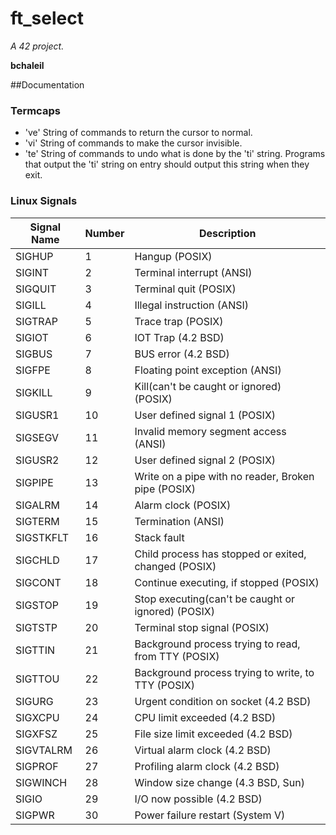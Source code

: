 # ft_select

_A 42 project._

**bchaleil**

##Documentation
### Termcaps
+ 've' String of commands to return the cursor to normal.
+ 'vi' String of commands to make the cursor invisible.
+ 'te' String of commands to undo what is done by the 'ti' string. Programs that output the 'ti' string on entry should output this string when they exit.


### Linux Signals
Signal Name | Number | Description
--- | --- | ---
SIGHUP | 1 | Hangup (POSIX)
SIGINT | 2 | Terminal interrupt (ANSI)
SIGQUIT | 3 | Terminal quit (POSIX)
SIGILL | 4 | Illegal instruction (ANSI)
SIGTRAP | 5 | Trace trap (POSIX)
SIGIOT | 6 | IOT Trap (4.2 BSD)
SIGBUS | 7 | BUS error (4.2 BSD)
SIGFPE | 8 | Floating point exception (ANSI)
SIGKILL | 9 | Kill(can't be caught or ignored) (POSIX)
SIGUSR1 | 10 | User defined signal 1 (POSIX)
SIGSEGV | 11 |Invalid memory segment access (ANSI)
SIGUSR2 | 12 | User defined signal 2 (POSIX)
SIGPIPE | 13 | Write on a pipe with no reader, Broken pipe (POSIX)
SIGALRM | 14 | Alarm clock (POSIX)
SIGTERM | 15 | Termination (ANSI)
SIGSTKFLT | 16 | Stack fault
SIGCHLD | 17 | Child process has stopped or exited, changed (POSIX)
SIGCONT | 18 | Continue executing, if stopped (POSIX)
SIGSTOP | 19 | Stop executing(can't be caught or ignored) (POSIX)
SIGTSTP | 20 | Terminal stop signal (POSIX)
SIGTTIN | 21 | Background process trying to read, from TTY (POSIX)
SIGTTOU | 22 | Background process trying to write, to TTY (POSIX)
SIGURG | 23 | Urgent condition on socket (4.2 BSD)
SIGXCPU | 24 | CPU limit exceeded (4.2 BSD)
SIGXFSZ | 25 | File size limit exceeded (4.2 BSD)
SIGVTALRM | 26 | Virtual alarm clock (4.2 BSD)
SIGPROF | 27 | Profiling alarm clock (4.2 BSD)
SIGWINCH | 28 | Window size change (4.3 BSD, Sun)
SIGIO | 29 | I/O now possible (4.2 BSD)
SIGPWR | 30 | Power failure restart (System V)
